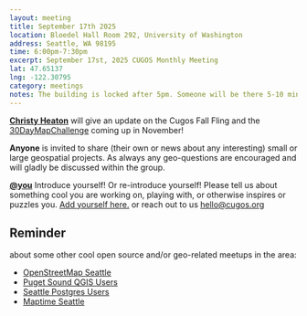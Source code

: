 ```yaml
---
layout: meeting
title: September 17th 2025
location: Bloedel Hall Room 292, University of Washington
address: Seattle, WA 98195
time: 6:00pm-7:30pm
excerpt: September 17st, 2025 CUGOS Monthly Meeting
lat: 47.65137
lng: -122.30795
category: meetings
notes: The building is locked after 5pm. Someone will be there 5-10 minutes until 6pm to let us in. If you see nobody around and can't access, call the phone number posted at the door to be let in. We will adjourn to a nearby pub for a happy hour after the meeting!
---
```


**[Christy Heaton](christyheaton.github.io)** will give an update on the Cugos Fall Fling and the [30DayMapChallenge](https://30daymapchallenge.com/) coming up in November!

**Anyone** is invited to share (their own or news about any interesting) small or large geospatial projects. As always any geo-questions are encouraged and will gladly be discussed within the group.

**[@you](http://cugos.org/people/)** Introduce yourself! Or re-introduce yourself! Please tell us about something cool you are working on, playing with, or otherwise inspires or puzzles you. [Add yourself here.](https://github.com/cugos/cugos.github.com/blob/main/meetings/_posts/2025-04-16-cugos_monthly.md) or reach out to us hello@cugos.org

## Reminder

about some other cool open source and/or geo-related meetups in the area:
- [OpenStreetMap Seattle](https://www.meetup.com/OpenStreetMap-Seattle/)
- [Puget Sound QGIS Users](https://www.meetup.com/Puget-Sound-QGIS-Users-Group/)
- [Seattle Postgres Users](https://www.meetup.com/Seattle-Postgres/)
- [Maptime Seattle](https://www.meetup.com/MaptimeSEA/)
